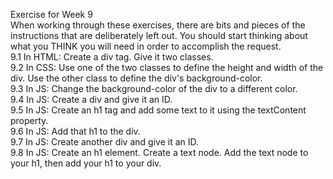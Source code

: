 Exercise for Week 9<br>
	When working through these exercises, there are bits and pieces of the instructions that are deliberately left out. You should start thinking about what you THINK you will need in order to accomplish the request. <br>
	9.1 In HTML: Create a div tag. Give it two classes.<br> 
	9.2 In CSS: Use one of the two classes to define the height and width of the div. Use the other class to define the div's background-color. <br> 
	9.3 In JS: Change the background-color of the div to a different color.<br> 
	9.4 In JS: Create a div and give it an ID.<br> 
	9.5 In JS: Create an h1 tag and add some text to it using the textContent property.<br> 
	9.6 In JS: Add that h1 to the div.<br> 
	9.7 In JS: Create another div and give it an ID.<br> 
	9.8 In JS: Create an h1 element. Create a text node. Add the text node to your h1, then add your h1 to your div.<br> 